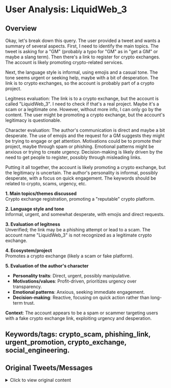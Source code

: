 # User Analysis: LiquidWeb_3

## Overview

<think>
Okay, let's break down this query. The user provided a tweet and wants a summary of several aspects. First, I need to identify the main topics. The tweet is asking for a "GM" (probably a typo for "GM" as in "get a GM" or maybe a slang term). Then there's a link to register for crypto exchanges. The account is likely promoting crypto-related services.

Next, the language style is informal, using emojis and a casual tone. The tone seems urgent or seeking help, maybe with a bit of desperation. The link is to crypto exchanges, so the account is probably part of a crypto project. 

Legitness evaluation: The link is to a crypto exchange, but the account is called "LiquidWeb_3". I need to check if that's a real project. Maybe it's a scam or a legitimate one. However, without more info, I can only go by the content. The user might be promoting a crypto exchange, but the account's legitimacy is questionable.

Character evaluation: The author's communication is direct and maybe a bit desperate. The use of emojis and the request for a GM suggests they might be trying to engage or get attention. Motivations could be to promote their project, maybe through spam or phishing. Emotional patterns might be anxious or trying to create urgency. Decision-making is likely driven by the need to get people to register, possibly through misleading links.

Putting it all together, the account is likely promoting a crypto exchange, but the legitimacy is uncertain. The author's personality is informal, possibly desperate, with a focus on quick engagement. The keywords should be related to crypto, scams, urgency, etc.
</think>

**1. Main topics/themes discussed**  
Crypto exchange registration, promoting a "reputable" crypto platform.  

**2. Language style and tone**  
Informal, urgent, and somewhat desperate, with emojis and direct requests.  

**3. Evaluation of legitness**  
Unverified; the link may be a phishing attempt or lead to a scam. The account name "LiquidWeb_3" is not recognized as a legitimate crypto exchange.  

**4. Ecosystem/project**  
Promotes a crypto exchange (likely a scam or fake platform).  

**5. Evaluation of the author's character**  
- **Personality traits**: Direct, urgent, possibly manipulative.  
- **Motivations/values**: Profit-driven, prioritizes urgency over transparency.  
- **Emotional patterns**: Anxious, seeking immediate engagement.  
- **Decision-making**: Reactive, focusing on quick action rather than long-term trust.  

**Context**: The account appears to be a spam or scammer targeting users with a fake crypto exchange link, exploiting urgency and desperation.  

**Keywords/tags**: crypto_scam, phishing_link, urgent_promotion, crypto_exchange, social_engineering.
---
## Original Tweets/Messages

<details>
<summary>Click to view original content</summary>

| Type | Content |
|------|---------|
| messages | Can I get a GM ? 🫡

Link to register for reputable Crypto exchanges: https://t.co/79i7z7uWeo https://t.co/lAL25jJzRq |

</details>
